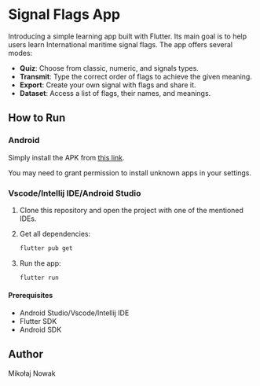 # Signal Flags App

Introducing a simple learning app built with Flutter. Its main goal is to help users learn International maritime signal flags. The app offers several modes:

- **Quiz**: Choose from classic, numeric, and signals types.
- **Transmit**: Type the correct order of flags to achieve the given meaning.
- **Export**: Create your own signal with flags and share it.
- **Dataset**: Access a list of flags, their names, and meanings.

## How to Run

### Android

Simply install the APK from [this link](https://we.tl/t-vtYVndklqf).

You may need to grant permission to install unknown apps in your settings.

### Vscode/Intellij IDE/Android Studio

1. Clone this repository and open the project with one of the mentioned IDEs.

2. Get all dependencies:
    ```sh
    flutter pub get
    ```

3. Run the app:
    ```sh
    flutter run
    ```

#### Prerequisites

- Android Studio/Vscode/Intellij IDE
- Flutter SDK
- Android SDK

## Author 

Mikołaj Nowak
